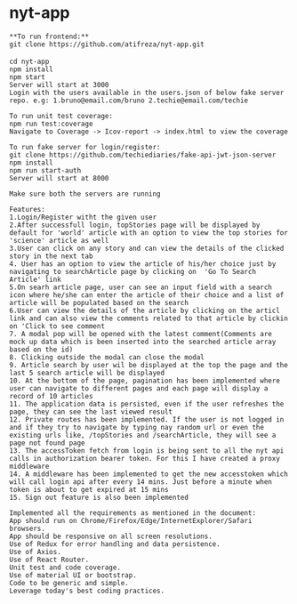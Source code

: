 # nyt-app

`**To run frontend:**`  <br>
`git clone https://github.com/atifreza/nyt-app.git` <br>   
`cd nyt-app` <br>
`npm install` <br>
`npm start` <br>
`Server will start at 3000` <br>
`Login with the users available in the users.json of below fake server repo. e.g: 1.bruno@email.com/bruno 2.techie@email.com/techie` <br>

`To run unit test coverage:` <br>
`npm run test:coverage`<br>
`Navigate to Coverage -> Icov-report -> index.html to view the coverage` <br>

`To run fake server for login/register:`  <br>
`git clone https://github.com/techiediaries/fake-api-jwt-json-server` <br>
`npm install` <br>
`npm run start-auth` <br>
`Server will start at 8000` <br>

`Make sure both the servers are running` <br>  


`Features:` <br>
`1.Login/Register witht the given user`  <br>
`2.After successfull login, topStories page will be displayed by default for 'world' article with an option to view the top stories for
  'science' article as well` <br>
`3.User can click on any story and can view the details of the clicked story in the next tab`<br>
`4. User has an option to view the article of his/her choice just by navigating to searchArticle page by clicking on 
  'Go To Search Article' link`<br>
`5.On searh article page, user can see an input field with a search icon where he/she can enter the article of their choice and a list of
  article will be populated based on the search` <br>
`6.User can view the details of the article by clicking on the articl link and can also view the comments related to that article by
  clickin on 'Click to see comment`<br>
`7. A modal pop will be opened with the latest comment(Comments are mock up data which is been inserted into the searched article array
   based on the id)`  <br>
`8. Clicking outside the modal can close the modal` <br>
`9. Article search by user wil be displayed at the top the page and the last 5 search article will be displayed`<br>
`10. At the bottom of the page, pagination has been implemented where user can navigate to different pages and each page will display
    a record of 10 articles`<br>
`11. The application data is persisted, even if the user refreshes the page, they can see the last viewed result`<br>
`12. Private routes has been implemented. If the user is not logged in and if they try to navigate by typing nay random url
    or even the existing urls like, /topStories and /searchArticle, they will see a page not found page`<br>
`13. The accessToken fetch from login is being sent to all the nyt api calls in authorization bearer token.
    For this I have created a proxy middleware`<br>
`14. A middleware has been implemented to get the new accesstoken which will call login api after every 14 mins.
    Just before a minute when token is about to get expired at 15 mins`<br>
`15. Sign out feature is also been implemented` <br>


`Implemented all the requirements as mentioned in the document:` <br>
`App should run on Chrome/Firefox/Edge/InternetExplorer/Safari browsers.`<br> 
`App should be responsive on all screen resolutions.`  <br>
`Use of Redux for error handling and data persistence.`  <br>
`Use of Axios.` <br>
`Use of React Router.` <br>
`Unit test and code coverage.` <br>
`Use of material UI or bootstrap.`  <br>
`Code to be generic and simple.` <br>
`Leverage today's best coding practices.` <br>




